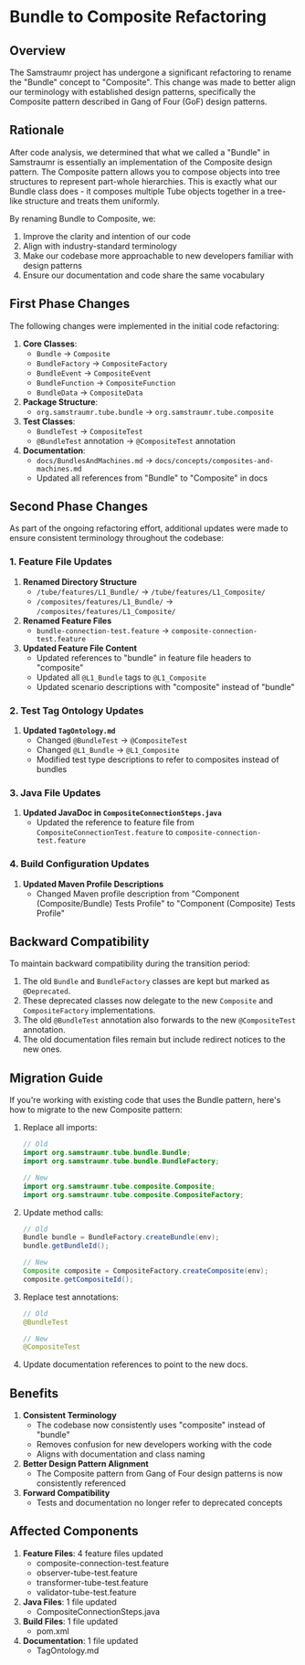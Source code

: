 <!--
Copyright (c) 2025 Eric C. Mumford (@heymumford)

This software was developed with analytical assistance from AI tools 
including Claude 3.7 Sonnet, Claude Code, and Google Gemini Deep Research,
which were used as paid services. All intellectual property rights 
remain exclusively with the copyright holder listed above.

Licensed under the Mozilla Public License 2.0
-->


# Bundle to Composite Refactoring

## Overview

The Samstraumr project has undergone a significant refactoring to rename the "Bundle" concept to "Composite". This change was made to better align our terminology with established design patterns, specifically the Composite pattern described in Gang of Four (GoF) design patterns.

## Rationale

After code analysis, we determined that what we called a "Bundle" in Samstraumr is essentially an implementation of the Composite design pattern. The Composite pattern allows you to compose objects into tree structures to represent part-whole hierarchies. This is exactly what our Bundle class does - it composes multiple Tube objects together in a tree-like structure and treats them uniformly.

By renaming Bundle to Composite, we:

1. Improve the clarity and intention of our code
2. Align with industry-standard terminology
3. Make our codebase more approachable to new developers familiar with design patterns
4. Ensure our documentation and code share the same vocabulary

## First Phase Changes

The following changes were implemented in the initial code refactoring:

1. **Core Classes**:
   - `Bundle` → `Composite`
   - `BundleFactory` → `CompositeFactory`
   - `BundleEvent` → `CompositeEvent`
   - `BundleFunction` → `CompositeFunction`
   - `BundleData` → `CompositeData`
2. **Package Structure**:
   - `org.samstraumr.tube.bundle` → `org.samstraumr.tube.composite`
3. **Test Classes**:
   - `BundleTest` → `CompositeTest`
   - `@BundleTest` annotation → `@CompositeTest` annotation
4. **Documentation**:
   - `docs/BundlesAndMachines.md` → `docs/concepts/composites-and-machines.md`
   - Updated all references from "Bundle" to "Composite" in docs

## Second Phase Changes

As part of the ongoing refactoring effort, additional updates were made to ensure consistent terminology throughout the codebase:

### 1. Feature File Updates

1. **Renamed Directory Structure**
   - `/tube/features/L1_Bundle/` → `/tube/features/L1_Composite/`
   - `/composites/features/L1_Bundle/` → `/composites/features/L1_Composite/`
2. **Renamed Feature Files**
   - `bundle-connection-test.feature` → `composite-connection-test.feature`
3. **Updated Feature File Content**
   - Updated references to "bundle" in feature file headers to "composite"
   - Updated all `@L1_Bundle` tags to `@L1_Composite`
   - Updated scenario descriptions with "composite" instead of "bundle"

### 2. Test Tag Ontology Updates

1. **Updated `TagOntology.md`**
   - Changed `@BundleTest` → `@CompositeTest`
   - Changed `@L1_Bundle` → `@L1_Composite`
   - Modified test type descriptions to refer to composites instead of bundles

### 3. Java File Updates

1. **Updated JavaDoc in `CompositeConnectionSteps.java`**
   - Updated the reference to feature file from `CompositeConnectionTest.feature` to `composite-connection-test.feature`

### 4. Build Configuration Updates

1. **Updated Maven Profile Descriptions**
   - Changed Maven profile description from "Component (Composite/Bundle) Tests Profile" to "Component (Composite) Tests Profile"

## Backward Compatibility

To maintain backward compatibility during the transition period:

1. The old `Bundle` and `BundleFactory` classes are kept but marked as `@Deprecated`.
2. These deprecated classes now delegate to the new `Composite` and `CompositeFactory` implementations.
3. The old `@BundleTest` annotation also forwards to the new `@CompositeTest` annotation.
4. The old documentation files remain but include redirect notices to the new ones.

## Migration Guide

If you're working with existing code that uses the Bundle pattern, here's how to migrate to the new Composite pattern:

1. Replace all imports:

   ```java
   // Old
   import org.samstraumr.tube.bundle.Bundle;
   import org.samstraumr.tube.bundle.BundleFactory;

   // New
   import org.samstraumr.tube.composite.Composite;
   import org.samstraumr.tube.composite.CompositeFactory;
   ```
2. Update method calls:

   ```java
   // Old
   Bundle bundle = BundleFactory.createBundle(env);
   bundle.getBundleId();

   // New
   Composite composite = CompositeFactory.createComposite(env);
   composite.getCompositeId();
   ```
3. Replace test annotations:

   ```java
   // Old
   @BundleTest

   // New
   @CompositeTest
   ```
4. Update documentation references to point to the new docs.

## Benefits

1. **Consistent Terminology**
   - The codebase now consistently uses "composite" instead of "bundle"
   - Removes confusion for new developers working with the code
   - Aligns with documentation and class naming
2. **Better Design Pattern Alignment**
   - The Composite pattern from Gang of Four design patterns is now consistently referenced
3. **Forward Compatibility**
   - Tests and documentation no longer refer to deprecated concepts

## Affected Components

1. **Feature Files**: 4 feature files updated
   - composite-connection-test.feature
   - observer-tube-test.feature
   - transformer-tube-test.feature
   - validator-tube-test.feature
2. **Java Files**: 1 file updated
   - CompositeConnectionSteps.java
3. **Build Files**: 1 file updated
   - pom.xml
4. **Documentation**: 1 file updated
   - TagOntology.md
